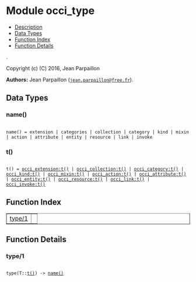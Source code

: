 

# Module occi_type #
* [Description](#description)
* [Data Types](#types)
* [Function Index](#index)
* [Function Details](#functions)

.

Copyright (c) (C) 2016, Jean Parpaillon

__Authors:__ Jean Parpaillon ([`jean.parpaillon@free.fr`](mailto:jean.parpaillon@free.fr)).

<a name="types"></a>

## Data Types ##




### <a name="type-name">name()</a> ###


<pre><code>
name() = extension | categories | collection | category | kind | mixin | action | attribute | entity | resource | link | invoke
</code></pre>




### <a name="type-t">t()</a> ###


<pre><code>
t() = <a href="occi_extension.md#type-t">occi_extension:t()</a> | <a href="occi_collection.md#type-t">occi_collection:t()</a> | <a href="occi_category.md#type-t">occi_category:t()</a> | <a href="occi_kind.md#type-t">occi_kind:t()</a> | <a href="occi_mixin.md#type-t">occi_mixin:t()</a> | <a href="occi_action.md#type-t">occi_action:t()</a> | <a href="occi_attribute.md#type-t">occi_attribute:t()</a> | <a href="occi_entity.md#type-t">occi_entity:t()</a> | <a href="occi_resource.md#type-t">occi_resource:t()</a> | <a href="occi_link.md#type-t">occi_link:t()</a> | <a href="occi_invoke.md#type-t">occi_invoke:t()</a>
</code></pre>

<a name="index"></a>

## Function Index ##


<table width="100%" border="1" cellspacing="0" cellpadding="2" summary="function index"><tr><td valign="top"><a href="#type-1">type/1</a></td><td></td></tr></table>


<a name="functions"></a>

## Function Details ##

<a name="type-1"></a>

### type/1 ###

<pre><code>
type(T::<a href="#type-t">t()</a>) -&gt; <a href="#type-name">name()</a>
</code></pre>
<br />

